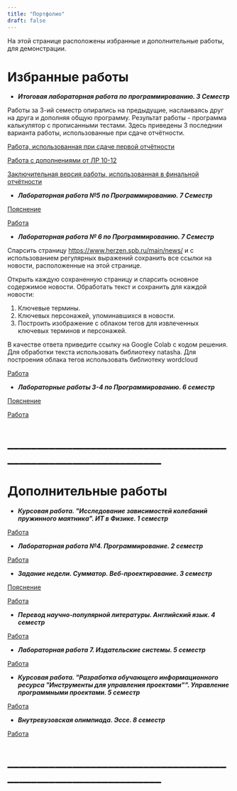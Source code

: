 ```yaml
---
title: "Портфолио"
draft: false
---
```

На этой странице расположены избранные и дополнительные работы, для демонстрации.

# Избранные работы
- ***Итоговая лабораторная работа по программированию. 3 Семестр***

Работы за 3-ий семестр опирались на предыдущие, наслаиваясь друг на друга и дополняя общую программу. Результат работы - программа калькулятор с прописанными тестами.
Здесь приведены 3 последнии варианта работы, использованные при сдаче отчётности.

[Работа, использованная при сдаче первой отчётности](https://replit.com/@egorchalapko/LabFinal#main.py)

[Работа с дополнениями от ЛР 10-12](https://replit.com/@egorchalapko/Lab10-12#main.py)

[Заключительная версия работы, использованная в финальной отчётности](https://replit.com/@egorchalapko/LABPerf#main.py)


- ***Лабораторная работа №5 по Программированию. 7 Семестр***

[Пояснение](https://replit.com/@zhukov/prog7-t2-lz6#main.py)

[Работа](https://replit.com/@egorchalapko/LR-7-Task-6#main.py)


- ***Лабораторная работа № 6 по Программированию. 7 Семестр***

Спарсить страницу https://www.herzen.spb.ru/main/news/ и с использованием регулярных выражений сохранить все ссылки на новости, расположенные на этой странице.

Открыть каждую сохраненную страницу и спарсить основное содержимое новости. Обработать текст и сохранить для каждой новости:
1. Ключевые термины.
2. Ключевых персонажей, упоминавшихся в новости.
3. Построить изображение с облаком тегов для извлеченных ключевых терминов и персонажей.

В качестве ответа приведите ссылку на Google Colab с кодом решения. Для обработки текста использовать библиотеку natasha. Для построения облака тегов использовать библиотеку wordcloud

[Работа](https://colab.research.google.com/drive/1FD3RGyBMWW1B4mWOXRQtyZ1CMJEeMDL0?usp=sharing)


- ***Лабораторные работы 3-4 по Программированию. 6 семестр***

[Пояснение](https://replit.com/@zhukov/sem6-t1-lr2#main.py)

[Работа](https://replit.com/@egorchalapko/Prog6semlab3-4co#main.py)

# _______________________________________________________________

# Дополнительные работы

- ***Курсовая работа. "Исследование зависимостей колебаний пружинного маятника". ИТ в Физике. 1 семестр***

[Работа](https://github.com/EgorChalapko/Port-Filling/blob/main/semester1/%D0%98%D0%A2%20%D0%B2%20%D0%A4%D0%B8%D0%B7%D0%B8%D0%BA%D0%B5/%D0%9A%D1%83%D1%80%D1%81%D0%BE%D0%B2%D0%B0%D1%8F%20%D0%A0%D0%B0%D0%B1%D0%BE%D1%82%D0%B0/%D0%9A%D1%83%D1%80%D1%81%D0%BE%D0%B2%D0%B0%D1%8F%20%D1%80%D0%B0%D0%B1%D0%BE%D1%82%D0%B0%20%D0%A7%D0%B0%D0%BB%D0%B0%D0%BF%D0%BA%D0%BE.pdf)


- ***Лабораторная работа №4. Программирование. 2 семестр***

[Работа](https://github.com/EgorChalapko/Port-Filling/blob/main/semester2/%D0%9F%D1%80%D0%BE%D0%B3%D1%80%D0%B0%D0%BC%D0%BC%D0%B8%D1%80%D0%BE%D0%B2%D0%B0%D0%BD%D0%B8%D0%B5/%D0%A7%D0%B0%D0%BB%D0%B0%D0%BF%D0%BA%D0%BE%20%D0%95%D0%B3%D0%BE%D1%80%20%D0%92%D0%B8%D1%82%D0%B0%D0%BB%D1%8C%D0%B5%D0%B2%D0%B8%D1%87%20%D0%9B%D0%B0%D0%B1%D0%BE%D1%80%D0%B0%D1%82%D0%BE%D1%80%D0%BD%D0%B0%D1%8F%20%D1%80%D0%B0%D0%B1%D0%BE%D1%82%D0%B0%20%E2%84%96%204%20%D0%9F%D1%80%D0%BE%D0%B3%D1%80%D0%B0%D0%BC%D0%BC%D0%B8%D1%80%D0%BE%D0%B2%D0%B0%D0%BD%D0%B8%D0%B5%201%20%D0%BF%D0%BE%D0%B4%D0%B3%D1%80%D1%83%D0%BF%D0%BF%D0%B0.pdf)


- ***Задание недели. Сумматор. Веб-проектирование. 3 семестр***

[Пояснение](https://egorchalapko.github.io/Web/Summ/)

[Работа](https://replit.com/@egorchalapko/ZADNED#index.html)


- ***Перевод научно-популярной литературы. Английский язык. 4 семестр***

[Работа](https://github.com/EgorChalapko/Port-Filling/blob/main/semester4/%D0%90%D0%BD%D0%B3%D0%BB%D0%B8%D0%B9%D1%81%D0%BA%D0%B8%D0%B9%20%D1%8F%D0%B7%D1%8B%D0%BA/%D0%90%D0%BD%D0%B3%D0%BB%D0%B8%D0%B9%D1%81%D0%BA%D0%B8%D0%B9%20%D1%8F%D0%B7%D1%8B%D0%BA%20%D0%BF%D0%B5%D1%80%D0%B5%D0%B2%D0%BE%D0%B4%204%20%D1%81%D0%B5%D0%BC%D0%B5%D1%81%D1%82%D1%80%20%D0%A7%D0%B0%D0%BB%D0%B0%D0%BF%D0%BA%D0%BE%20%D0%95%D0%B3%D0%BE%D1%80%20%D0%92%D0%B8%D1%82%D0%B0%D0%BB%D1%8C%D0%B5%D0%B2%D0%B8%D1%87%20(with%20oral%20part).pdf)


- ***Лабораторная работа 7. Издательские системы. 5 семестр***

[Работа](https://github.com/EgorChalapko/Port-Filling/blob/main/semester5/%D0%98%D0%B7%D0%B4%D0%B0%D1%82%D0%B5%D0%BB%D1%8C%D1%81%D0%BA%D0%B8%D0%B5%20%D1%81%D0%B8%D1%81%D1%82%D0%B5%D0%BC%D1%8B/%D0%9B%D0%B0%D0%B1%D0%BE%D1%80%D0%B0%D1%82%D0%BE%D1%80%D0%BD%D0%B0%D1%8F%20%D1%80%D0%B0%D0%B1%D0%BE%D1%82%D0%B0%207.%20%D0%98%D0%B7%D0%B4%D0%B0%D1%82%D0%B5%D0%BB%D1%8C%D1%81%D0%BA%D0%B8%D0%B5%20%D0%A1%D0%B8%D1%81%D1%82%D0%B5%D0%BC%D1%8B.%20LaTex.%20%D0%A7%D0%B0%D0%BB%D0%B0%D0%BF%D0%BA%D0%BE%20%D0%95%D0%B3%D0%BE%D1%80.%20%D0%93%D1%80%D1%83%D0%BF%D0%BF%D0%B0%201.1.pdf)


- ***Курсовая работа. "Разработка обучающего информационного ресурса "Инструменты для управления проектами"". Управление программными проектами. 5 семестр***

[Работа](https://github.com/EgorChalapko/Port-Filling/blob/main/semester5/%D0%9A%D1%83%D1%80%D1%81%D0%BE%D0%B2%D0%B0%D1%8F%20%D1%80%D0%B0%D0%B1%D0%BE%D1%82%D0%B0.%20%D0%A3%D0%9F%D0%9F.%20%D0%A7%D0%B0%D0%BB%D0%B0%D0%BF%D0%BA%D0%BE%20%D0%95.%20%D0%92..pdf)


- ***Внутревузовская олимпиада. Эссе. 8 семестр***

[Работа](https://github.com/EgorChalapko/Port-Filling/blob/main/semester8/%D0%9E%D0%BB%D0%B8%D0%BC%D0%BF%D0%B8%D0%B0%D0%B4%D0%B0.%20%D0%AD%D1%81%D1%81%D0%B5.%20%D0%A7%D0%B0%D0%BB%D0%B0%D0%BF%D0%BA%D0%BE%20%D0%95.%20%D0%92..pdf)

# _______________________________________________________________
